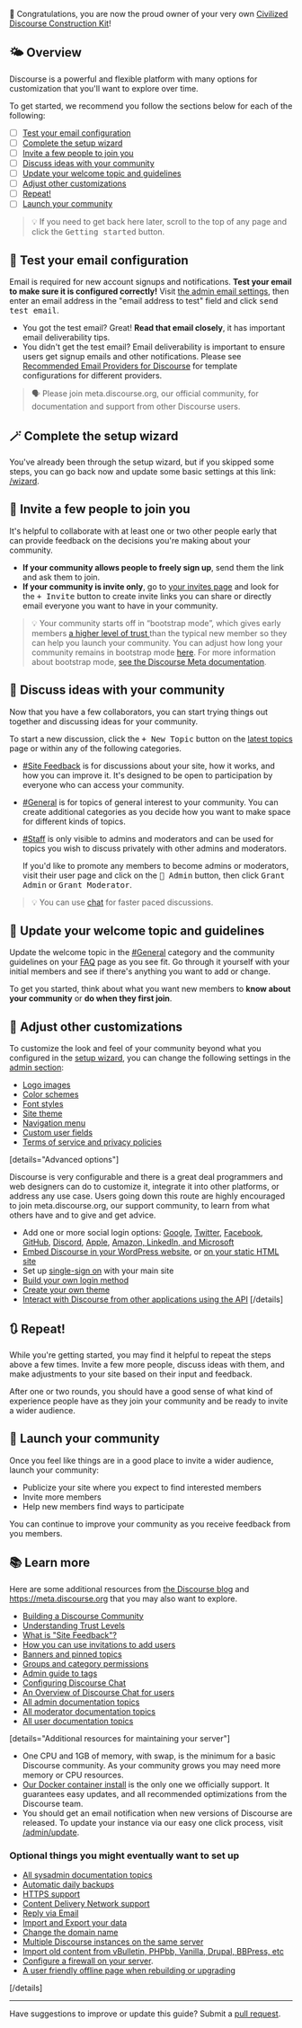 :hatching_chick: Congratulations, you are now the proud owner of your very own [Civilized Discourse Construction Kit](https://www.discourse.org)!

## :sun_behind_small_cloud: Overview

Discourse is a powerful and flexible platform with many options for customization that you'll want to explore over time.

To get started, we recommend you follow the sections below for each of the following:

- [ ] [Test your email configuration](#email-test-your-email-configuration-2)
- [ ] [Complete the setup wizard](#magic_wand-complete-the-setup-wizard-3)
- [ ] [Invite a few people to join you](#handshake-invite-a-few-people-to-join-you-4)
- [ ] [Discuss ideas with your community](#thought_balloon-discuss-ideas-with-your-community-5)
- [ ] [Update your welcome topic and guidelines](#wave-update-your-welcome-topic-and-guidelines-6)
- [ ] [Adjust other customizations](#art-adjust-other-customizations-7)
- [ ] [Repeat!](#arrows_clockwise-repeat-8)
- [ ] [Launch your community](#rocket-launch-your-community-9)

> :bulb: If you need to get back here later, scroll to the top of any page and click the <kbd>Getting started</kbd> button.

## :email: Test your email configuration

Email is required for new account signups and notifications. **Test your email to make sure it is configured correctly!**  Visit [the admin email settings](%{base_url}/admin/email), then enter an email address in the "email address to test" field and click <kbd>send test email</kbd>.

- You got the test email?
  Great! **Read that email closely**, it has important email deliverability tips.
- You didn't get the test email?
  Email deliverability is important to ensure users get signup emails and other notifications. Please see [Recommended Email Providers for Discourse](https://github.com/discourse/discourse/blob/main/docs/INSTALL-email.md) for template configurations for different providers.

> :speaking_head: Please join meta.discourse.org, our official community, for documentation and support from other Discourse users.

## :magic_wand: Complete the setup wizard

You've already been through the setup wizard, but if you skipped some steps, you can go back now and update some basic settings at this link: [/wizard](%{base_url}/wizard).

## :handshake: Invite a few people to join you

It's helpful to collaborate with at least one or two other people early that can provide feedback on the decisions you're making about your community.
- **If your community allows people to freely sign up**, send them the link and ask them to join.
- **If your community is invite only**, go to [your invites page](%{base_url}/my/invited) and look for the <kbd>+ Invite</kbd> button to create invite links you can share or directly email everyone you want to have in your community.

> :bulb: Your community starts off in “bootstrap mode”, which gives early members [a higher level of trust ](https://blog.discourse.org/2018/06/understanding-discourse-trust-levels/)than the typical new member so they can help you launch your community. You can adjust how long your community remains in bootstrap mode [here](/admin/site_settings/category/all_results?filter=bootstrap). For more information about bootstrap mode, [see the Discourse Meta documentation](https://meta.discourse.org/t/-/322876).

## :thought_balloon: Discuss ideas with your community

Now that you have a few collaborators, you can start trying things out together and discussing ideas for your community.

To start a new discussion, click the <kbd>+ New Topic</kbd> button on the [latest topics](%{base_url}/latest) page or within any of the following categories.

- [#Site Feedback](%{base_url}/c/-/2) is for discussions about your site, how it works, and how you can improve it. It's designed to be open to participation by everyone who can access your community.

- [#General](%{base_url}/c/-/4) is for topics of general interest to your community. You can create additional categories as you decide how you want to make space for different kinds of topics.

- [#Staff](%{base_url}/c/-/3) is only visible to admins and moderators and can be used for topics you wish to discuss privately with other admins and moderators.

  If you'd like to promote any members to become admins or moderators, visit their user page and click on the <kbd>:wrench: Admin</kbd> button, then click <kbd>Grant Admin</kbd> or <kbd>Grant Moderator</kbd>.

> :bulb: You can use [chat](%{base_url}/chat) for faster paced discussions.

## :wave: Update your welcome topic and guidelines

Update the welcome topic in the [#General](%{base_url}/c/-/4) category and the community guidelines on your [FAQ](%{base_url}/faq) page as you see fit. Go through it yourself with your initial members and see if there's anything you want to add or change.

To get you started, think about what you want new members to **know about your community** or **do when they first join**.

## :art: Adjust other customizations

To customize the look and feel of your community beyond what you configured in the [setup wizard](%{base_url}/wizard), you can change the following settings in the [admin section](/admin):

- [Logo images](%{base_url}/admin/site_settings/category/branding)
- [Color schemes](%{base_url}/admin/customize/colors)
- [Font styles](%{base_url}/admin/site_settings/category/all_results?filter=font)
- [Site theme](%{base_url}/admin/customize/themes)
- [Navigation menu](%{base_url}/admin/site_settings/category/navigation)
- [Custom user fields](%{base_url}/admin/customize/user_fields)
- [Terms of service and privacy policies](%{base_url}/admin/site_settings/category/legal)

[details="Advanced options"]

Discourse is very configurable and there is a great deal programmers and web designers can do to customize it, integrate it into other platforms, or address any use case. Users going down this route are highly encouraged to join meta.discourse.org, our support community, to learn from what others have and to give and get advice.

- Add one or more social login options: [Google](https://meta.discourse.org/t/configuring-google-oauth2-login-for-discourse/15858), [Twitter](https://meta.discourse.org/t/configuring-twitter-login-for-discourse/13395), [Facebook](https://meta.discourse.org/t/configuring-facebook-login-for-discourse/13394), [GitHub](https://meta.discourse.org/t/configuring-github-login-for-discourse/13745), [Discord](https://meta.discourse.org/t/configure-discord-login-for-discourse/127129?u=tobiaseigen), [Apple](https://www.discourse.org/plugins/apple-login), [Amazon, LinkedIn, and Microsoft](https://www.discourse.org/plugins/amazon-linkedin-microsoft-login)
- [Embed Discourse in your WordPress website](https://github.com/discourse/wp-discourse), or [on your static HTML site](https://meta.discourse.org/t/embedding-discourse-comments-via-javascript/31963)
- Set up [single-sign on](https://meta.discourse.org/t/official-single-sign-on-for-discourse/13045) with your main site
- [Build your own login method](https://meta.discourse.org/t/login-to-discourse-with-custom-oauth2-provider/14717)
- [Create your own theme](https://meta.discourse.org/docs?topic=93648)
- [Interact with Discourse from other applications using the API](https://meta.discourse.org/t/create-and-configure-an-api-key/230124?u=tobiaseigen)
[/details]

## :arrows_clockwise: Repeat!

While you're getting started, you may find it helpful to repeat the steps above a few times. Invite a few more people, discuss ideas with them, and make adjustments to your site based on their input and feedback.

After one or two rounds, you should have a good sense of what kind of experience people have as they join your community and be ready to invite a wider audience.

## :rocket: Launch your community

Once you feel like things are in a good place to invite a wider audience, launch your community:

- Publicize your site where you expect to find interested members
- Invite more members
- Help new members find ways to participate

You can continue to improve your community as you receive feedback from you members.

## :books: Learn more

Here are some additional resources from [the Discourse blog](http://blog.discourse.org) and https://meta.discourse.org that you may also want to explore.

- [Building a Discourse Community](http://blog.discourse.org/2014/08/building-a-discourse-community/)
- [Understanding Trust Levels](https://blog.discourse.org/2018/06/understanding-discourse-trust-levels/)
- [What is "Site Feedback"?](https://meta.discourse.org/t/-/5249)
- [How you can use invitations to add users](https://meta.discourse.org/tags/c/documentation/10/invites)
- [Banners and pinned topics](https://meta.discourse.org/t/-/153718)
- [Groups and category permissions](https://meta.discourse.org/t/-/87678)
- [Admin guide to tags](https://meta.discourse.org/t/-/121041)
- [Configuring Discourse Chat](https://meta.discourse.org/t/-/230881)
- [An Overview of Discourse Chat for users](https://meta.discourse.org/t/-/239695)
- [All admin documentation topics](https://meta.discourse.org/c/-/53)
- [All moderator documentation topics](https://meta.discourse.org/c/-/125)
- [All user documentation topics](https://meta.discourse.org/c/-/126)

[details="Additional resources for maintaining your server"]

- One CPU and 1GB of memory, with swap, is the minimum for a basic Discourse community. As your community grows you may need more memory or CPU resources.
- [Our Docker container install](https://github.com/discourse/discourse/blob/main/docs/INSTALL.md) is the only one we officially support. It guarantees easy updates, and all recommended optimizations from the Discourse team.
- You should get an email notification when new versions of Discourse are released. To update your instance via our easy one click process, visit [/admin/update](/admin/update).

### Optional things you might eventually want to set up
- [All sysadmin documentation topics](https://meta.discourse.org/c/-/55)
- [Automatic daily backups](https://meta.discourse.org/t/configure-automatic-backups-for-discourse/14855)
- [HTTPS support](https://meta.discourse.org/t/allowing-ssl-for-your-discourse-docker-setup/13847)
- [Content Delivery Network support](https://meta.discourse.org/t/enable-a-cdn-for-your-discourse/14857)
- [Reply via Email](https://meta.discourse.org/t/set-up-reply-via-email-support/14003)
- [Import and Export your data](https://meta.discourse.org/t/move-your-discourse-instance-to-a-different-server/15721)
- [Change the domain name](https://meta.discourse.org/t/how-do-i-change-the-domain-name/16098)
- [Multiple Discourse instances on the same server](https://meta.discourse.org/t/multisite-configuration-with-docker/14084)
- [Import old content from vBulletin, PHPbb, Vanilla, Drupal, BBPress, etc](https://github.com/discourse/discourse/tree/main/script/import_scripts)
- [Configure a firewall on your server](https://meta.discourse.org/t/configure-a-firewall-for-discourse/20584).
- [A user friendly offline page when rebuilding or upgrading](https://meta.discourse.org/t/adding-an-offline-page-when-rebuilding/45238)

[/details]

----

Have suggestions to improve or update this guide? Submit a [pull request](https://github.com/discourse/discourse/blob/main/docs/ADMIN-QUICK-START-GUIDE.md).

